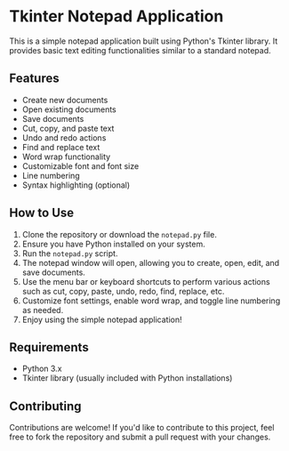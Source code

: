 # Tkinter Notepad Application

This is a simple notepad application built using Python's Tkinter library. It provides basic text editing functionalities similar to a standard notepad.

## Features

- Create new documents
- Open existing documents
- Save documents
- Cut, copy, and paste text
- Undo and redo actions
- Find and replace text
- Word wrap functionality
- Customizable font and font size
- Line numbering
- Syntax highlighting (optional)

## How to Use

1. Clone the repository or download the `notepad.py` file.
2. Ensure you have Python installed on your system.
3. Run the `notepad.py` script.
4. The notepad window will open, allowing you to create, open, edit, and save documents.
5. Use the menu bar or keyboard shortcuts to perform various actions such as cut, copy, paste, undo, redo, find, replace, etc.
6. Customize font settings, enable word wrap, and toggle line numbering as needed.
7. Enjoy using the simple notepad application!

## Requirements

- Python 3.x
- Tkinter library (usually included with Python installations)

## Contributing

Contributions are welcome! If you'd like to contribute to this project, feel free to fork the repository and submit a pull request with your changes.
